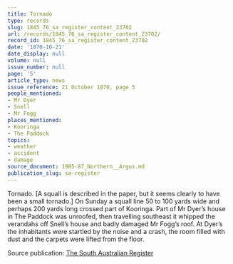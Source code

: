 ```yaml
---
title: Tornado
type: records
slug: 1845_76_sa_register_content_23702
url: /records/1845_76_sa_register_content_23702/
record_id: 1845_76_sa_register_content_23702
date: '1870-10-21'
date_display: null
volume: null
issue_number: null
page: '5'
article_type: news
issue_reference: 21 October 1870, page 5
people_mentioned:
- Mr Dyer
- Snell
- Mr Fogg
places_mentioned:
- Kooringa
- The Paddock
topics:
- weather
- accident
- damage
source_document: 1985-87_Northern__Argus.md
publication_slug: sa-register
---
```


Tornado.  [A squall is described in the paper, but it seems clearly to have been a small tornado.]  On Sunday a squall line 50 to 100 yards wide and perhaps 200 yards long crossed part of Kooringa.  Part of Mr Dyer’s house in The Paddock was unroofed, then travelling southeast it whipped the verandahs off Snell’s house and badly damaged Mr Fogg’s roof.  At Dyer’s the inhabitants were startled by the noise and a crash, the room filled with dust and the carpets were lifted from the floor.

Source publication: [The South Australian Register](/publications/sa-register/)

